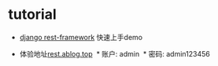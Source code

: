 # tutorial
* [django rest-framework](http://www.django-rest-framework.org/tutorial/quickstart/) 快速上手demo

* 体验地址[rest.ablog.top](http://rest.ablog.top/)
  * 账户: admin
  * 密码: admin123456
